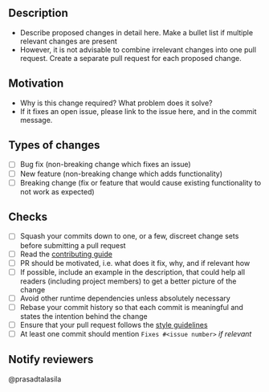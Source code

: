 ## Description
 - Describe proposed changes in detail here. Make a bullet list if multiple relevant changes are present
 - However, it is not advisable to combine irrelevant changes into one pull request. Create a separate pull request for each proposed change.

## Motivation
 - Why is this change required? What problem does it solve?
 - If it fixes an open issue, please link to the issue here, and in the commit message.

 ## Types of changes
- [ ] Bug fix (non-breaking change which fixes an issue)
- [ ] New feature (non-breaking change which adds functionality)
- [ ] Breaking change (fix or feature that would cause existing functionality to not work as expected)

## Checks
 - [ ] Squash your commits down to one, or a few, discreet change sets before submitting a pull request
 - [ ] Read the [contributing guide](https://github.com/AutolabJS/AutolabJS/blob/master/CONTRIBUTING.md)
 - [ ] PR should be motivated, i.e. what does it fix, why, and if relevant how
 - [ ] If possible, include an example in the description, that could help all readers (including project members) to get a better picture of the change
 - [ ] Avoid other runtime dependencies unless absolutely necessary
 - [ ] Rebase your commit history so that each commit is meaningful and states the intention behind the change
 - [ ] Ensure that your pull request follows the [style guidelines](https://github.com/AutolabJS/AutolabJS/wiki/Coding-Standards)
 - [ ] At least one commit should mention `Fixes #<issue number>` _if relevant_

## Notify reviewers
@prasadtalasila

